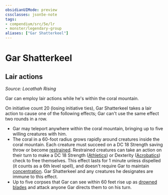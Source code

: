 ```yaml
---
obsidianUIMode: preview
cssclasses: json5e-note
tags:
- compendium/src/5e/lr
- monster/legendary-group
aliases: ["Gar Shatterkeel"]
---
```

# Gar Shatterkeel

## Lair actions
_Source: Locathah Rising_

Gar can employ lair actions while he's within the coral mountain.

On initiative count 20 (losing initiative ties), Gar Shatterkeel takes a lair action to cause one of the following effects; Gar can't use the same effect two rounds in a row.

- Gar may teleport anywhere within the coral mountain, bringing up to five willing creatures with him.  
- The coral in a 60-foot radius grows rapidly around creatures inside the coral mountain. Each creature must succeed on a DC 18 Strength saving throw or become [restrained](2-Mechanics/CLI/rules/conditions.md#Restrained). Restrained creatures can take an action on their turn to make a DC 18 Strength ([Athletics](2-Mechanics/CLI/rules/skills.md#Athletics)) or Dexterity ([Acrobatics](2-Mechanics/CLI/rules/skills.md#Acrobatics)) check to free themselves. This effect lasts for 1 minute unless dispelled (it counts as a 6th level spell), and doesn't require Gar to maintain [concentration](2-Mechanics/CLI/rules/conditions.md#Concentration). Gar Shatterkeel and any creatures he designates are immune to this effect.  
- Up to five corpses that Gar can see within 60 feet rise up as [drowned blades](2-Mechanics/CLI/bestiary/undead/drowned-blade-gos.md) and attack anyone Gar directs them to on his turn.